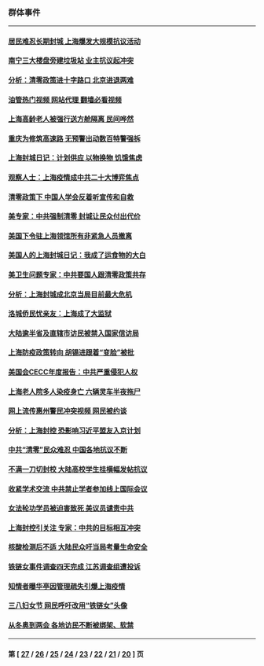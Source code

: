 ### 群体事件
---
#### [居民难忍长期封城 上海爆发大规模抗议活动](../../pages/ncid279/n13724894.md?05071645) 
#### [南宁三大楼盘旁建垃圾站 业主抗议起冲突](../../pages/ncid279/n13723244.md?05071645) 
#### [分析：清零政策进十字路口 北京进退两难](../../pages/ncid279/n13722760.md?05071645) 
#### [油管热门视频 网站代理 翻墙必看视频](http://209.222.30.114:81/youtube.html?05071645)
#### [上海高龄老人被强行送方舱隔离 民间哗然](../../pages/ncid279/n13717318.md?05071645) 
#### [重庆为修筑高速路 无预警出动数百特警强拆](../../pages/ncid279/n13716893.md?05071645) 
#### [上海封城日记：计划供应 以物换物 饥饿焦虑](../../pages/ncid279/n13715646.md?05071645) 
#### [观察人士：上海疫情成中共二十大博弈焦点](../../pages/ncid279/n13713349.md?05071645) 
#### [清零政策下 中国人学会反着听宣传和自救](../../pages/ncid279/n13711002.md?05071645) 
#### [美专家：中共强制清零 封城让民众付出代价](../../pages/ncid279/n13709482.md?05071645) 
#### [美国下令驻上海领馆所有非紧急人员撤离](../../pages/ncid279/n13709373.md?05071645) 
#### [美国人的上海封城日记：我成了运食物的大白](../../pages/ncid279/n13707573.md?05071645) 
#### [美卫生问题专家：中共要国人跟清零政策共存](../../pages/ncid279/n13705925.md?05071645) 
#### [分析：上海封城成北京当局目前最大危机](../../pages/ncid279/n13702771.md?05071645) 
#### [洛城侨民忧亲友：上海成了大监狱](../../pages/ncid279/n13693937.md?05071645) 
#### [大陆逾半省及直辖市访民被禁入国家信访局](../../pages/ncid279/n13689201.md?05071645) 
#### [上海防疫政策转向 胡锡进跟着“变脸”被批](../../pages/ncid279/n13688098.md?05071645) 
#### [美国会CECC年度报告：中共严重侵犯人权](../../pages/ncid279/n13687784.md?05071645) 
#### [上海老人院多人染疫身亡 六辆灵车半夜拖尸](../../pages/ncid279/n13687060.md?05071645) 
#### [网上流传惠州警民冲突视频 网民被约谈](../../pages/ncid279/n13687562.md?05071645) 
#### [分析：上海封控 恐影响习近平盟友入京计划](../../pages/ncid279/n13686881.md?05071645) 
#### [中共“清零”民众难忍 中国各地抗议不断](../../pages/ncid279/n13685186.md?05071645) 
#### [不满一刀切封校 大陆高校学生挂横幅发帖抗议](../../pages/ncid279/n13683669.md?05071645) 
#### [收紧学术交流 中共禁止学者参加线上国际会议](../../pages/ncid279/n13684255.md?05071645) 
#### [女法轮功学员被迫害致死 美议员谴责中共](../../pages/ncid279/n13682069.md?05071645) 
#### [上海封控引关注 专家：中共的目标相互冲突](../../pages/ncid279/n13679402.md?05071645) 
#### [核酸检测后不适 大陆民众吁当局考量生命安全](../../pages/ncid279/n13674223.md?05071645) 
#### [铁链女事件调查四天完成 江苏调查组遭投诉](../../pages/ncid279/n13673940.md?05071645) 
#### [知情者曝华亭因管理疏失引爆上海疫情](../../pages/ncid279/n13642418.md?05071645) 
#### [三八妇女节 网民呼吁改用“铁链女”头像](../../pages/ncid279/n13629332.md?05071645) 
#### [从冬奥到两会 各地访民不断被绑架、软禁](../../pages/ncid279/n13623432.md?05071645) 

---
#### 第 [ [27](./27.md?05071645) / [26](./26.md?05071645) / [25](./25.md?05071645) / [24](./24.md?05071645) / [23](./23.md?05071645) / [22](./22.md?05071645) / [21](./21.md?05071645) / [20](./20.md?05071645) ] 页
